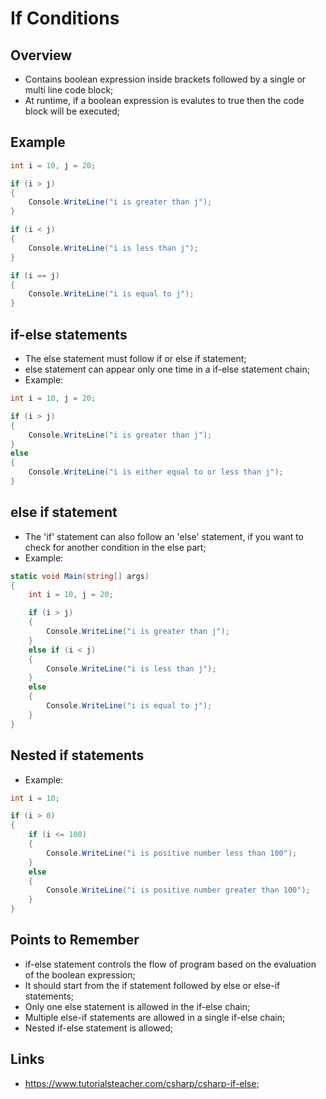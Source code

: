 # If Conditions

## Overview

- Contains boolean expression inside brackets followed by a single or multi line code block;
- At runtime, if a boolean expression is evalutes to true then the code block will be executed;

## Example

```c#
int i = 10, j = 20;

if (i > j)
{
    Console.WriteLine("i is greater than j");
}

if (i < j)
{
    Console.WriteLine("i is less than j");
}

if (i == j)
{
    Console.WriteLine("i is equal to j");
}
```

## if-else statements

- The else statement must follow if or else if statement;
- else statement can appear only one time in a if-else statement chain;
- Example:

```c#
int i = 10, j = 20;

if (i > j)
{
    Console.WriteLine("i is greater than j");
}
else
{
    Console.WriteLine("i is either equal to or less than j");
}
```

## else if statement

- The 'if' statement can also follow an 'else' statement, if you want to check for another condition in the else part;
- Example:

```c#
static void Main(string[] args)
{
    int i = 10, j = 20;

    if (i > j)
    {
        Console.WriteLine("i is greater than j");
    }
    else if (i < j)
    {
        Console.WriteLine("i is less than j");
    }
    else
    {
        Console.WriteLine("i is equal to j");
    }
}
```

## Nested if statements

- Example:

```c#
int i = 10;

if (i > 0)
{
    if (i <= 100)
    {
        Console.WriteLine("i is positive number less than 100");
    }
    else
    {
        Console.WriteLine("i is positive number greater than 100");
    }
}
```

## Points to Remember

- if-else statement controls the flow of program based on the evaluation of the boolean expression;
- It should start from the if statement followed by else or else-if statements;
- Only one else statement is allowed in the if-else chain;
- Multiple else-if statements are allowed in a single if-else chain;
- Nested if-else statement is allowed;

## Links

- <https://www.tutorialsteacher.com/csharp/csharp-if-else;>
